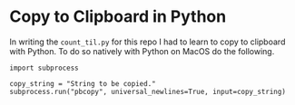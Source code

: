 # Copy to Clipboard in Python

In writing the `count_til.py` for this repo I had to learn to copy to clipboard with Python. To do so natively with Python on MacOS do the following.

```python3
import subprocess

copy_string = "String to be copied."
subprocess.run("pbcopy", universal_newlines=True, input=copy_string)
```
